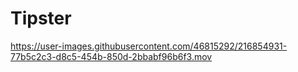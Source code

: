 # Tipster

https://user-images.githubusercontent.com/46815292/216854931-77b5c2c3-d8c5-454b-850d-2bbabf96b6f3.mov

